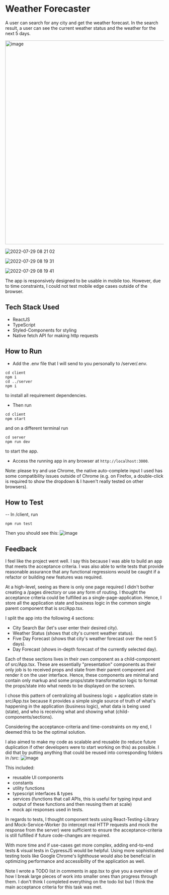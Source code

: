 # Weather Forecaster

A user can search for any city and get the weather forecast.
In the search result, a user can see the current weather status and the weather for the next 5 days.

<img width="647" alt="image" src="https://user-images.githubusercontent.com/38395166/181646571-14bbd38b-04e6-4d64-bf44-25a720df4dfc.png">

![2022-07-29 08 21 02](https://user-images.githubusercontent.com/38395166/181647071-f5fa5620-e71b-45c3-8439-da027a1f2cbe.gif)

![2022-07-29 08 19 31](https://user-images.githubusercontent.com/38395166/181646910-d365c37a-b869-4711-b6b9-e3770fb5d4b4.gif)

![2022-07-29 08 19 41](https://user-images.githubusercontent.com/38395166/181646959-858a4c34-fcf0-49db-a3b6-b11d355702d3.gif)

The app is responsively designed to be usable in mobile too. However, due to time constraints, I could not test mobile edge cases outside of the browser.

## Tech Stack Used

- ReactJS
- TypeScript
- Styled-Components for styling
- Native fetch API for making http requests

## How to Run

- Add the .env file that I will send to you personally to /server/.env.

```
cd client
npm i
cd ../server
npm i
```

to install all requirement dependencies.

- Then run

```
cd client
npm start
```

and on a different terminal run

```
cd server
npm run dev
```

to start the app.

- Access the running app in any browser at `http://localhost:3000`.

Note: please try and use Chrome, the native auto-complete input I used has some compatibility issues outside of Chrome (e.g. on Firefox, a double-click is required to show the dropdown & I haven't really tested on other browsers).

## How to Test

-- In /client, run

```
npm run test
```

Then you should see this:
![image](https://user-images.githubusercontent.com/38395166/181646672-3110abc9-2cf6-4a21-820f-834fbebd514f.png)

## Feedback

I feel like the project went well. I say this because I was able to build an app that meets the acceptance criteria. I was also able to write tests that provide reasonable assurance that any functional regressions would be caught if a refactor or building new features was required.

At a high-level, seeing as there is only one page required I didn't bother creating a /pages directory or use any form of routing. I thought the acceptance criteria could be fulfilled as a single-page-application. Hence, I store all the application state and business logic in the common single parent component that is src/App.tsx.

I split the app into the following 4 sections:

- City Search Bar (let's user enter their desired city).
- Weather Status (shows that city's current weather status).
- Five Day Forecast (shows that city's weather forecast over the next 5 days).
- Day Forecast (shows in-depth forecast of the currently selected day).

Each of these sections lives in their own component as a child-component of src/App.tsx. These are essentially "presentation" components as their only job is to received props and state from their parent component and render it on the user interface. Hence, these components are minimal and contain only markup and some props/state transformation logic to format the props/state into what needs to be displayed on the screen.

I chose this pattern of centralizing all business logic + application state in src/App.tsx because it provides a simple single source of truth of what's happening in the application (business logic), what data is being used (state), and who is receiving what and showing what (child-components/sections).

Considering the acceptance-criteria and time-constraints on my end, I deemed this to be the optimal solution.

I also aimed to make my code as scalable and reusable (to reduce future duplication if other developers were to start working on this) as possible. I did that by putting anything that could be reused into corresponding folders in /src:
![image](https://user-images.githubusercontent.com/38395166/181648488-ac844a10-ab9d-4bdf-94ea-4803ee6da7d8.png)

This included:

- reusable UI components
- constants
- utility functions
- typescript interfaces & types
- services (functions that call APIs, this is useful for typing input and output of these functions and then reusing them at scale)
- mock api responses used in tests.

In regards to tests,
I thought component tests using React-Testing-Library and Mock-Service-Worker (to intercept real HTTP requests and mock the response from the server) were sufficient to ensure the acceptance-criteria is still fulfilled if future code-changes are required.

With more time and if use-cases get more complex, adding end-to-end tests & visual tests in CypressJS would be helpful. Using more sophisticated testing tools like Google Chrome's lighthouse would also be beneficial in optimizing performance and accessibility of the application as well.

Note I wrote a TODO list in comments in app.tsx to give you a overview of how I break large pieces of work into smaller ones than progress through them. I don't think I completed everything on the todo list but I think the main acceptance criteria for this task was met.
